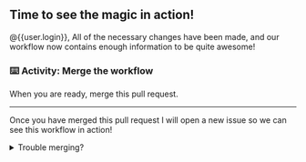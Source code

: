 ## Time to see the magic in action!

@{{user.login}}, All of the necessary changes have been made, and our workflow now contains enough information to be quite awesome!

### :keyboard: Activity: Merge the workflow

When you are ready, merge this pull request.

---

Once you have merged this pull request I will open a new issue so we can see this workflow in action!

<details><summary>Trouble merging?</summary>Try refreshing the page!</details>
